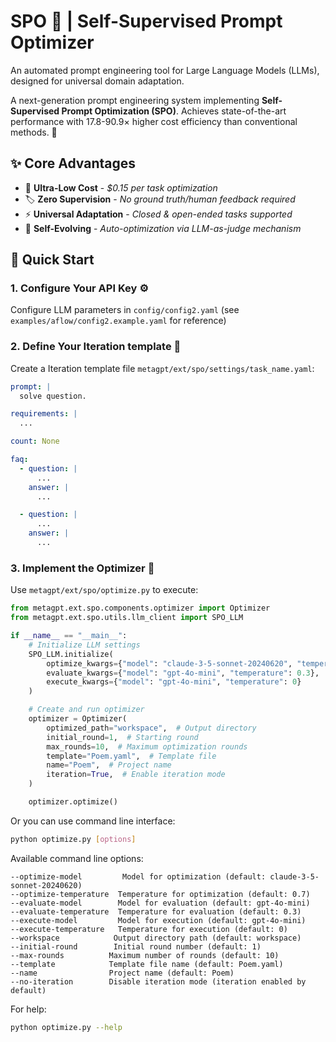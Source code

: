 # SPO 🤖 | Self-Supervised Prompt Optimizer

An automated prompt engineering tool for Large Language Models (LLMs), designed for universal domain adaptation.

A next-generation prompt engineering system implementing **Self-Supervised Prompt Optimization (SPO)**. Achieves state-of-the-art performance with 17.8-90.9× higher cost efficiency than conventional methods. 🚀

## ✨ Core Advantages

- 💸 **Ultra-Low Cost** - _$0.15 per task optimization_
- 🏷️ **Zero Supervision** - _No ground truth/human feedback required_
- ⚡ **Universal Adaptation** - _Closed & open-ended tasks supported_
- 🔄 **Self-Evolving** - _Auto-optimization via LLM-as-judge mechanism_

## 🚀 Quick Start

### 1. Configure Your API Key ⚙️

Configure LLM parameters in `config/config2.yaml` (see `examples/aflow/config2.example.yaml` for reference)
### 2. Define Your Iteration template 📝

Create a Iteration template file `metagpt/ext/spo/settings/task_name.yaml`:
```yaml
prompt: |
  solve question.

requirements: |
  ...

count: None

faq:
  - question: |
      ...
    answer: |
      ...

  - question: |
      ...
    answer: |
      ...
```

### 3. Implement the Optimizer 🔧

Use `metagpt/ext/spo/optimize.py` to execute:

```python
from metagpt.ext.spo.components.optimizer import Optimizer
from metagpt.ext.spo.utils.llm_client import SPO_LLM

if __name__ == "__main__":
    # Initialize LLM settings
    SPO_LLM.initialize(
        optimize_kwargs={"model": "claude-3-5-sonnet-20240620", "temperature": 0.7},
        evaluate_kwargs={"model": "gpt-4o-mini", "temperature": 0.3},
        execute_kwargs={"model": "gpt-4o-mini", "temperature": 0}
    )

    # Create and run optimizer
    optimizer = Optimizer(
        optimized_path="workspace",  # Output directory
        initial_round=1,  # Starting round
        max_rounds=10,  # Maximum optimization rounds
        template="Poem.yaml",  # Template file
        name="Poem",  # Project name
        iteration=True,  # Enable iteration mode
    )

    optimizer.optimize()
```

Or you can use command line interface:

```bash
python optimize.py [options]
```

Available command line options:
```
--optimize-model         Model for optimization (default: claude-3-5-sonnet-20240620)
--optimize-temperature  Temperature for optimization (default: 0.7)
--evaluate-model        Model for evaluation (default: gpt-4o-mini)
--evaluate-temperature  Temperature for evaluation (default: 0.3)
--execute-model         Model for execution (default: gpt-4o-mini)
--execute-temperature   Temperature for execution (default: 0)
--workspace            Output directory path (default: workspace)
--initial-round        Initial round number (default: 1)
--max-rounds          Maximum number of rounds (default: 10)
--template            Template file name (default: Poem.yaml)
--name                Project name (default: Poem)
--no-iteration        Disable iteration mode (iteration enabled by default)
```

For help:
```bash
python optimize.py --help
```
